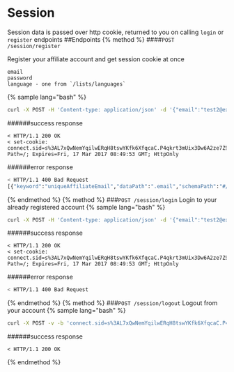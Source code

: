 # Session
Session data is passed over http cookie, returned to you on calling `login` or `register` endpoints
##Endpoints
{% method %}
####`POST /session/register`

Register your affiliate account and get session cookie at once
```
email
password
language - one from `/lists/languages`
```
{% sample lang="bash" %}
```bash
curl -X POST -H 'Content-type: application/json' -d '{"email":"test2@example.com", "password":"1", "language":"ru"}' -v http://dashboard.everad.com/v2/session/register
```
######success response
```
< HTTP/1.1 200 OK
< set-cookie: connect.sid=s%3AL7xQwNemYqilwERqH8tswYKfk6XfqcaC.P4qkrt3mUix3Dw6A2ze7Z9phswc%2FHIKqGYZ4YJyLYE0; Path=/; Expires=Fri, 17 Mar 2017 08:49:53 GMT; HttpOnly
```
######error response
```bash
< HTTP/1.1 400 Bad Request
[{"keyword":"uniqueAffiliateEmail","dataPath":".email","schemaPath":"#/properties/email/uniqueAffiliateEmail","params":{"keyword":"uniqueAffiliateEmail"},"message":"should pass \"uniqueAffiliateEmail\" keyword validation"}]
```
{% endmethod %}
{% method %}
###`POST /session/login`
Login to your already registered account
{% sample lang="bash" %}
```bash
curl -X POST -H 'Content-type: application/json' -d '{"email":"test2@example.com", "password":"1"}' -v http://dashboard.everad.com/v2/session/login
```
######success response
```
< HTTP/1.1 200 OK
< set-cookie: connect.sid=s%3AL7xQwNemYqilwERqH8tswYKfk6XfqcaC.P4qkrt3mUix3Dw6A2ze7Z9phswc%2FHIKqGYZ4YJyLYE0; Path=/; Expires=Fri, 17 Mar 2017 08:49:53 GMT; HttpOnly
```
######error response
```bash
< HTTP/1.1 400 Bad Request
```
{% endmethod %}
{% method %}
###`POST /session/logout`
Logout from your account
{% sample lang="bash" %}
```bash
curl -X POST -v -b 'connect.sid=s%3AL7xQwNemYqilwERqH8tswYKfk6XfqcaC.P4qkrt3mUix3Dw6A2ze7Z9phswc%2FHIKqGYZ4YJyLYE0' http://dashboard.everad.com/v2/session/logout
```
######success response
```
< HTTP/1.1 200 OK
```
{% endmethod %}